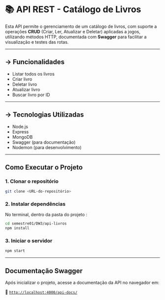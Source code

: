 # 📚 API REST - Catálogo de Livros

Esta API permite o gerenciamento de um catálogo de livros, com suporte a operações **CRUD** (Criar, Ler, Atualizar e Deletar) aplicadas a jogos, utilizando métodos HTTP, documentada com **Swagger** para facilitar a visualização e testes das rotas.

---

## → Funcionalidades

- Listar todos os livros
- Criar livro
- Deletar livro
- Atualizar livro
- Buscar livro por ID

---

## → Tecnologias Utilizadas

- Node.js
- Express
- MongoDB
- Swagger (para documentação)
- Nodemon (para desenvolvimento)

---

## Como Executar o Projeto

### 1. Clonar o repositório

```bash
git clone <URL-do-repositório>
```

### 2. Instalar dependências

No terminal, dentro da pasta do projeto :

```bash
cd semestre01/DW3/api-livros
npm install

```

### 3. Iniciar o servidor

```bash
npm start

```

---

## Documentação Swagger

Após inicializar o projeto, acesse a documentação da API no navegador em:

🔗 [`http://localhost:4000/api-docs/`](http://localhost:4000/api-docs/)